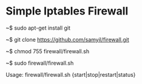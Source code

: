 # Simple Iptables Firewall

~$ sudo apt-get install git

~$ git clone https://github.com/samyil/firewall.git

~$ chmod 755 firewall/firewall.sh

~$ sudo firewall/firewall.sh

Usage: firewall/firewall.sh {start|stop|restart|status}
